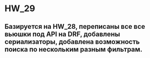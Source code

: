 # HW_29
## Базируется на HW_28, переписаны все все вьюшки под API на DRF, добавлены сериализаторы, добавлена возможность поиска по нескольким разным фильтрам.
